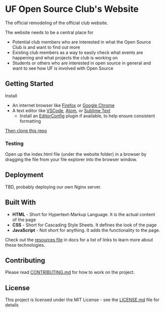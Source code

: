 # UF Open Source Club's Website

The official remodeling of the official club website.

The website needs to be a central place for
 - Potential club members who are interested in what the Open Source Club is and want to find out more
 - Existing club members as a way to easily check what events are happening and what projects the club is working on
 - Students or others who are interested in open source in general and want to see how UF is involved with Open Source

## Getting Started

Install
- An internet browser like [Firefox](https://www.mozilla.org/en-US/firefox/new/) or [Google Chrome](https://www.google.com/chrome/index.html)
- A text editor like [VSCode](https://code.visualstudio.com/), [Atom](https://atom.io/), or [Sublime Text](https://www.sublimetext.com/)
	- Install an [EditorConfig](https://editorconfig.org/) plugin if available, to help ensure consistent formatting

[Then clone this repo](https://help.github.com/articles/cloning-a-repository/)

### Testing

Open up the index.html file (under the website folder) in a browser by dragging the file from your file explorer into the browser window.

## Deployment

TBD, probably deploying our own Nginx server.

## Built With

- **HTML** - Short for Hypertext-Markup Language. It is the actual content of the page
- **CSS** - Short for Cascading Style Sheets. It defines the look of the page
- **JavaScript** -  Not short for anything. It adds the functionality to the page.

Check out the [resources file](docs/resources.md) in docs for a list of links to learn more about these technologies.

## Contributing

Please read [CONTRIBUTING.md](CONTRIBUTING.md) for how to work on the project.

## License

This project is licensed under the MIT License - see the [LICENSE.md](LICENSE.md) file for details
